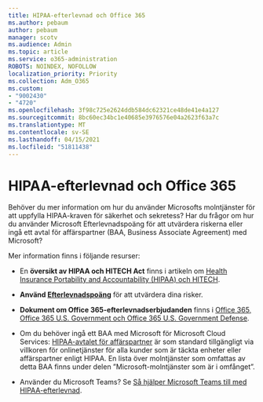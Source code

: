 ```yaml
---
title: HIPAA-efterlevnad och Office 365
ms.author: pebaum
author: pebaum
manager: scotv
ms.audience: Admin
ms.topic: article
ms.service: o365-administration
ROBOTS: NOINDEX, NOFOLLOW
localization_priority: Priority
ms.collection: Adm_O365
ms.custom:
- "9002430"
- "4720"
ms.openlocfilehash: 3f98c725e2624ddb584dc62321ce48de41e4a127
ms.sourcegitcommit: 8bc60ec34bc1e40685e3976576e04a2623f63a7c
ms.translationtype: MT
ms.contentlocale: sv-SE
ms.lasthandoff: 04/15/2021
ms.locfileid: "51811438"
---
```

# <a name="hippa-compliance-and-office-365"></a>HIPAA-efterlevnad och Office 365

Behöver du mer information om hur du använder Microsofts molntjänster för att uppfylla HIPAA-kraven för säkerhet och sekretess?  Har du frågor om hur du använder Microsoft Efterlevnadspoäng för att utvärdera riskerna eller ingå ett avtal för affärspartner (BAA, Business Associate Agreement) med Microsoft?  

Mer information finns i följande resurser:

- En **översikt av HIPAA och HITECH Act** finns i artikeln om [Health Insurance Portability and Accountability (HIPAA) och HITECH](https://docs.microsoft.com/microsoft-365/compliance/offering-hipaa-hitech?view=o365-worldwide).

- **Använd [Efterlevnadspoäng](https://docs.microsoft.com/microsoft-365/compliance/offering-hipaa-hitech?view=o365-worldwide#use-microsoft-compliance-score-to-assess-your-risk)** för att utvärdera dina risker.

- **Dokument om Office 365-efterlevnadserbjudanden** finns i [Office 365, Office 365 U.S. Government och Office 365 U.S. Government Defense](https://go.microsoft.com/fwlink/p/?LinkID=2077751).

- Om du behöver ingå ett BAA med Microsoft för Microsoft Cloud Services: [HIPAA-avtalet för affärspartner](https://aka.ms/BAA) är som standard tillgängligt via villkoren för onlinetjänster för alla kunder som är täckta enheter eller affärspartner enligt HIPAA. En lista över molntjänster som omfattas av detta BAA finns under delen ”Microsoft-molntjänster som är i omfånget”.

- Använder du Microsoft Teams? Se [Så hjälper Microsoft Teams till med HIPAA-efterlevnad](https://www.microsoft.com/microsoft-365/blog/2019/04/30/white-paper-microsoft-teams-healthcare-providers-hipaa-compliance/).
